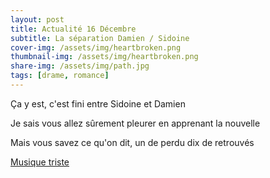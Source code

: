 ```yaml
---
layout: post
title: Actualité 16 Décembre
subtitle: La séparation Damien / Sidoine
cover-img: /assets/img/heartbroken.png
thumbnail-img: /assets/img/heartbroken.png
share-img: /assets/img/path.jpg
tags: [drame, romance]
---
```


Ça y est, c'est fini entre Sidoine et Damien

Je sais vous allez sûrement pleurer en apprenant la nouvelle

Mais vous savez ce qu'on dit, un de perdu dix de retrouvés

[Musique triste](https://youtu.be/xHa6a3FtPJg)
